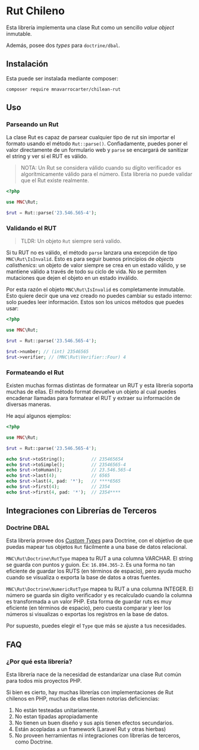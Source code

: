 Rut Chileno
===========

Esta librería implementa una clase Rut como un sencillo *value object* inmutable.

Además, posee dos *types* para `doctrine/dbal`.

## Instalación

Esta puede ser instalada mediante composer:

```
composer require mnavarrocarter/chilean-rut
```

## Uso

### Parseando un Rut

La clase Rut es capaz de parsear cualquier tipo de rut sin importar el formato usando
el método `Rut::parse()`. Confiadamente, puedes poner el valor directamente de un
formulario web y `parse` se encargará de sanitizar el string y ver si el RUT es válido.

> NOTA: Un Rut se considera válido cuando su dígito verificador es algorítmicamente válido
> para el número. Esta libreria no puede validar que el Rut existe realmente.
 
```php
<?php

use MNC\Rut;

$rut = Rut::parse('23.546.565-4');
```

### Validando el RUT

> TLDR: Un objeto `Rut` siempre será valido.

Si tu RUT no es válido, el método `parse` lanzara una excepción de tipo
`MNC\Rut\IsInvalid`. Esto es para seguir buenos principios de *objects
calisthenics*: un objeto de valor siempre se crea en un estado válido, y se mantiene
válido a través de todo su ciclo de vida. No se permiten mutaciones que dejen el
objeto en un estado inválido.

Por esta razón el objeto `MNC\Rut\IsInvalid` es completamente inmutable. Esto quiere decir
que una vez creado no puedes cambiar su estado interno: solo puedes leer información.
Estos son los unicos métodos que puedes usar:

```php
<?php

use MNC\Rut;

$rut = Rut::parse('23.546.565-4');

$rut->number; // (int) 23546565
$rut->verifier; // (MNC\Rut\Verifier::Four) 4
```

### Formateando el Rut

Existen muchas formas distintas de formatear un RUT y esta librería soporta muchas
de ellas. El método format devuelve un objeto al cual puedes encadenar llamadas para
formatear el RUT y extraer su información de diversas maneras.

He aquí algunos ejemplos:

```php
<?php

use MNC\Rut;

$rut = Rut::parse('23.546.565-4');

echo $rut->toString();          // 235465654
echo $rut->toSimple();          // 23546565-4
echo $rut->toHuman();           // 23.546.565-4
echo $rut->last(4);             // 6565
echo $rut->last(4, pad: '*');   // ****6565
echo $rut->first(4);            // 2354
echo $rut->first(4, pad: '*');  // 2354****
```

## Integraciones con Librerías de Terceros

### Doctrine DBAL
Esta librería provee dos [*Custom Types*](https://www.doctrine-project.org/projects/doctrine-orm/en/2.7/cookbook/custom-mapping-types.html)
para Doctrine, con el objetivo de que puedas mapear tus objetos `Rut` fácilmente
a una base de datos relacional.

`MNC\Rut\Doctrine\RutType` mapea tu RUT a una columna VARCHAR.
El string se guarda con puntos y guion. Ex: `16.894.365-2`. Es una forma no tan
eficiente de guardar los RUTS (en términos de espacio), pero ayuda mucho cuando
se visualiza o exporta la base de datos a otras fuentes.

`MNC\Rut\Doctrine\NumericRutType` mapea tu RUT a una columna INTEGER.
El número se guarda sin dígito verificador y es recalculado cuando la columna
es transformada a un valor PHP. Esta forma de guardar ruts es muy eficiente (en
términos de espacio), pero cuesta comparar y leer los números si visualizas o
exportas los registros en la base de datos.

Por supuesto, puedes elegir el `Type` que más se ajuste a tus necesidades.

## FAQ

### ¿Por qué esta librería?
Esta librería nace de la necesidad de estandarizar una clase Rut común para todos
mis proyectos PHP.

Si bien es cierto, hay muchas librerías con implementaciones de Rut chilenos en PHP,
muchas de ellas tienen notorias deficiencias:

1. No están testeadas unitariamente.
2. No estan tipadas apropiadamente 
3. No tienen un buen diseño y sus apis tienen efectos secundarios.
4. Están acopladas a un framework (Laravel Rut y otras hierbas)
5. No proveen herramientas ni integraciones con librerías de terceros, como Doctrine.
